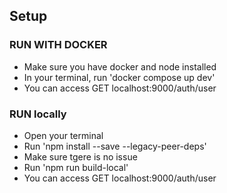 
## Setup

### RUN WITH DOCKER
- Make sure you have docker and node installed
- In your terminal, run 'docker compose up dev'
- You can access GET localhost:9000/auth/user

### RUN locally
- Open your terminal
- Run 'npm install --save --legacy-peer-deps'
- Make sure tgere is no issue
- Run 'npm run build-local'
- You can access GET localhost:9000/auth/user